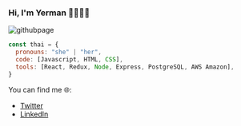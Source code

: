 ### Hi, I'm Yerman 👋👨🏾‍💻
![githubpage](https://user-images.githubusercontent.com/85423020/155056015-37cc16b5-bb24-4348-b276-db1e2f3189e8.png)
```javascript
const thai = {
  pronouns: "she" | "her",
  code: [Javascript, HTML, CSS],
  tools: [React, Redux, Node, Express, PostgreSQL, AWS Amazon],
}
```


You can find me 🌐: 
- [Twitter](https://twitter.com/yerman89073203)
- [LinkedIn](https://www.linkedin.com/in/yerman-merel-33b7471b5/)
<!--
**YermanMerel/YermanMerel** is a ✨ _special_ ✨ repository because its `README.md` (this file) appears on your GitHub profile.

Here are some ideas to get you started:

- 🔭 I’m currently working on ...
- 🌱 I’m currently learning ...
- 👯 I’m looking to collaborate on ...
- 🤔 I’m looking for help with ...
- 💬 Ask me about ...
- 📫 How to reach me: ...
- 😄 Pronouns: ...
- ⚡ Fun fact: ...
-->
